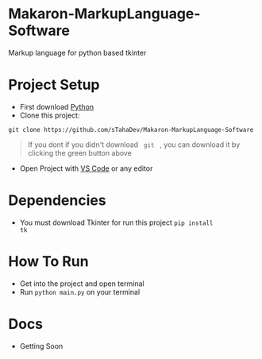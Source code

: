 # Makaron-MarkupLanguage-Software
 Markup language for python based tkinter
# Project Setup
- First download [Python](https://www.python.org/)
- Clone this project:
```
git clone https://github.com/sTahaDev/Makaron-MarkupLanguage-Software
```
> If you dont if you didn't download <code> git </code> , you can download it by clicking the green button above

- Open Project with [VS Code](https://code.visualstudio.com/) or any editor
# Dependencies
- You must download Tkinter for run this project
<code>pip install tk</code>
# How To Run
- Get into the project and open terminal
- Run <code>python main.py</code> on your terminal

# Docs
- Getting Soon
